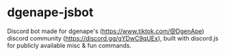 # dgenape-jsbot

Discord bot made for dgenape's (<https://www.tiktok.com/@DgenApe>) discord community (<https://discord.gg/gYDwC9qUEx>), built with discord.js for publicly available misc & fun commands.
